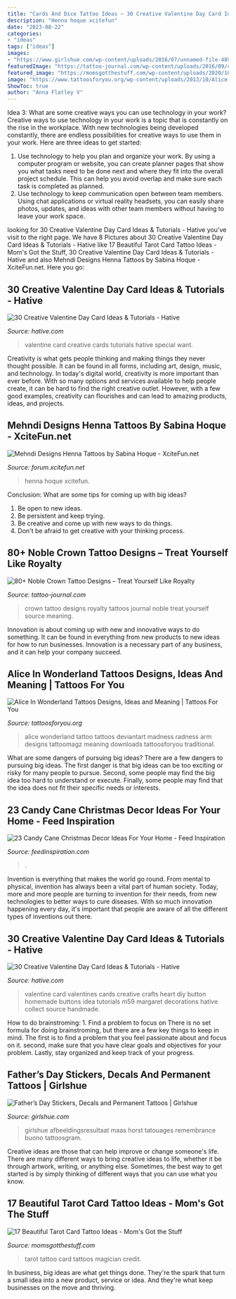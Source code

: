 ```yaml
---
title: "Cards And Dice Tattoo Ideas ~ 30 Creative Valentine Day Card Ideas &amp; Tutorials"
description: "Henna hoque xcitefun"
date: "2023-08-22"
categories:
- "ideas"
tags: ["ideas"]
images:
- "https://www.girlshue.com/wp-content/uploads/2016/07/unnamed-file-4897.jpg"
featuredImage: "https://tattoo-journal.com/wp-content/uploads/2016/09/crown-tattoo39-650x813.jpg"
featured_image: "https://momsgotthestuff.com/wp-content/uploads/2020/10/tarot-card-tattoos-8.jpg"
image: "https://www.tattoosforyou.org/wp-content/uploads/2013/10/Alice-In-Wonderland-Tattoos.jpg"
ShowToc: true
author: "Anna Flatley V"
---
```



Idea 3: What are some creative ways you can use technology in your work?
Creative ways to use technology in your work is a topic that is constantly on the rise in the workplace. With new technologies being developed constantly, there are endless possibilities for creative ways to use them in your work. Here are three ideas to get started: 
1. Use technology to help you plan and organize your work. By using a computer program or website, you can create planner pages that show you what tasks need to be done next and where they fit into the overall project schedule. This can help you avoid overlap and make sure each task is completed as planned. 
2. Use technology to keep communication open between team members. Using chat applications or virtual reality headsets, you can easily share photos, updates, and ideas with other team members without having to leave your work space.

	

		
looking for 30 Creative Valentine Day Card Ideas &amp; Tutorials - Hative you've visit to the right page. We have 8 Pictures about 30 Creative Valentine Day Card Ideas &amp; Tutorials - Hative like 17 Beautiful Tarot Card Tattoo Ideas - Mom&#039;s Got the Stuff, 30 Creative Valentine Day Card Ideas &amp; Tutorials - Hative and also Mehndi Designs Henna Tattoos by Sabina Hoque - XciteFun.net. Here you go:
		
    
## 30 Creative Valentine Day Card Ideas &amp; Tutorials - Hative

<img loading=lazy src="https://hative.com/wp-content/uploads/2014/10/valentine-card-ideas/15-valentine-card-ideas.jpg" onerror="this.onerror=null;this.src='https://tse3.mm.bing.net/th?id=OIP.odZDx6agpoGKodUFn6yWKQHaJ4&amp;pid=15.1';" alt="30 Creative Valentine Day Card Ideas &amp; Tutorials - Hative">

_Source: hative.com_

>valentine card creative cards tutorials hative special want. 

	

Creativity is what gets people thinking and making things they never thought possible. It can be found in all forms, including art, design, music, and technology. In today's digital world, creativity is more important than ever before. With so many options and services available to help people create, it can be hard to find the right creative outlet. However, with a few good examples, creativity can flourishes and can lead to amazing products, ideas, and projects.

    
## Mehndi Designs Henna Tattoos By Sabina Hoque - XciteFun.net

<img loading=lazy src="https://img.xcitefun.net/users/2014/11/365781,xcitefun-henna-tattoos-4.jpg" onerror="this.onerror=null;this.src='https://tse4.mm.bing.net/th?id=OIP.4j_JoEBWJKbhQXu6YvNR3QHaMI&amp;pid=15.1';" alt="Mehndi Designs Henna Tattoos by Sabina Hoque - XciteFun.net">

_Source: forum.xcitefun.net_

>henna hoque xcitefun. 

	

Conclusion: What are some tips for coming up with big ideas?
1. Be open to new ideas.
2. Be persistent and keep trying.
3. Be creative and come up with new ways to do things.
4. Don't be afraid to get creative with your thinking process.

    
## 80+ Noble Crown Tattoo Designs – Treat Yourself Like Royalty

<img loading=lazy src="https://tattoo-journal.com/wp-content/uploads/2016/09/crown-tattoo39-650x813.jpg" onerror="this.onerror=null;this.src='https://tse4.mm.bing.net/th?id=OIP.0Gibf8sW6NcyaS20uG6rCgHaJQ&amp;pid=15.1';" alt="80+ Noble Crown Tattoo Designs – Treat Yourself Like Royalty">

_Source: tattoo-journal.com_

>crown tattoo designs royalty tattoos journal noble treat yourself source meaning. 

	

Innovation is about coming up with new and innovative ways to do something. It can be found in everything from new products to new ideas for how to run businesses. Innovation is a necessary part of any business, and it can help your company succeed.

    
## Alice In Wonderland Tattoos Designs, Ideas And Meaning | Tattoos For You

<img loading=lazy src="https://www.tattoosforyou.org/wp-content/uploads/2013/10/Alice-In-Wonderland-Tattoos.jpg" onerror="this.onerror=null;this.src='https://tse4.mm.bing.net/th?id=OIP.274wU1bWDnRuACIMzdY-eAHaJ4&amp;pid=15.1';" alt="Alice In Wonderland Tattoos Designs, Ideas and Meaning | Tattoos For You">

_Source: tattoosforyou.org_

>alice wonderland tattoo tattoos deviantart madness radness arm designs tattoomagz meaning downloads tattoosforyou traditional. 

	

What are some dangers of pursuing big ideas?
There are a few dangers to pursuing big ideas. The first danger is that big ideas can be too exciting or risky for many people to pursue. Second, some people may find the big idea too hard to understand or execute. Finally, some people may find that the idea does not fit their specific needs or interests.

    
## 23 Candy Cane Christmas Decor Ideas For Your Home - Feed Inspiration

<img loading=lazy src="https://www.feedinspiration.com/wp-content/uploads/2016/09/Candy-Christmas-Garland-1.jpg" onerror="this.onerror=null;this.src='https://tse2.mm.bing.net/th?id=OIP.Lxg-30uW1GaCl2-ukHr7cwHaMY&amp;pid=15.1';" alt="23 Candy Cane Christmas Decor Ideas For Your Home - Feed Inspiration">

_Source: feedinspiration.com_

>. 

	

Invention is everything that makes the world go round. From mental to physical, invention has always been a vital part of human society. Today, more and more people are turning to invention for their needs, from new technologies to better ways to cure diseases. With so much innovation happening every day, it's important that people are aware of all the different types of inventions out there.

    
## 30 Creative Valentine Day Card Ideas &amp; Tutorials - Hative

<img loading=lazy src="https://hative.com/wp-content/uploads/2014/10/valentine-card-ideas/7-valentine-card-ideas.jpg" onerror="this.onerror=null;this.src='https://tse2.mm.bing.net/th?id=OIP.1xfZG0KOL_AQO8qfJ1GFTwHaKa&amp;pid=15.1';" alt="30 Creative Valentine Day Card Ideas &amp; Tutorials - Hative">

_Source: hative.com_

>valentine card valentines cards creative crafts heart diy button homemade buttons idea tutorials m59 margaret decorations hative collect source handmade. 

	

How to do brainstroming: 1. Find a problem to focus on
There is no set formula for doing brainstroming, but there are a few key things to keep in mind. The first is to find a problem that you feel passionate about and focus on it. second, make sure that you have clear goals and objectives for your problem. Lastly, stay organized and keep track of your progress.

    
## Father’s Day Stickers, Decals And Permanent Tattoos | Girlshue

<img loading=lazy src="https://www.girlshue.com/wp-content/uploads/2016/07/unnamed-file-4897.jpg" onerror="this.onerror=null;this.src='https://tse2.mm.bing.net/th?id=OIP.X_vpbrfkDH1RVJLkgTAnagHaJ4&amp;pid=15.1';" alt="Father’s Day Stickers, Decals and Permanent Tattoos | Girlshue">

_Source: girlshue.com_

>girlshue afbeeldingsresultaat maas horst tatouages remembrance buono tattoosgram. 

	

Creative ideas are those that can help improve or change someone's life. There are many different ways to bring creative ideas to life, whether it be through artwork, writing, or anything else. Sometimes, the best way to get started is by simply thinking of different ways that you can use what you know.

    
## 17 Beautiful Tarot Card Tattoo Ideas - Mom&#039;s Got The Stuff

<img loading=lazy src="https://momsgotthestuff.com/wp-content/uploads/2020/10/tarot-card-tattoos-8.jpg" onerror="this.onerror=null;this.src='https://tse1.mm.bing.net/th?id=OIP.H0awmsvLl9vNhvCFUEG_fAHaHa&amp;pid=15.1';" alt="17 Beautiful Tarot Card Tattoo Ideas - Mom&#039;s Got the Stuff">

_Source: momsgotthestuff.com_

>tarot tattoo card tattoos magician credit. 

	

In business, big ideas are what get things done. They're the spark that turn a small idea into a new product, service or idea. And they're what keep businesses on the move and thriving.

